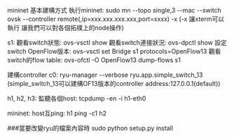 mininet 基本建構方式
執行mininet: sudo mn --topo single,3 --mac --switch ovsk --controller remote(,ip=xxx.xxx.xxx.xxx,port=xxxx) -x 
(-x 讓xterm可以執行 讓我們可以對各個拓樸上的node操作)

s1:
觀看switch狀態: ovs-vsctl show
觀看switch連接狀況: ovs-dpctl show
設定switch OpenFlow版本: ovs-vsctl set Bridge s1 protocols=OpenFlow13
觀看switch的flow table: ovs-ofctl -O OpenFlow13 dump-flows s1

建構controller c0:
ryu-manager --verbose ryu.app.simple_switch_13
(simple_switch_13可以建構OF13版本的controller address:127.0.0.1(default))

h1, h2, h3:
監聽各個host: tcpdump -en -i h1-eth0

mininet:
host互ping: h1 ping -c1 h2 

###當要改變ryu的檔案內容時
  sudo python setup.py install
